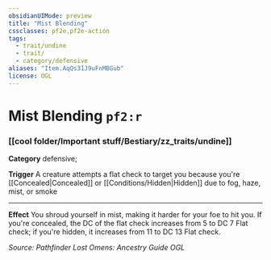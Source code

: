 ```yaml
---
obsidianUIMode: preview
title: "Mist Blending"
cssclasses: pf2e,pf2e-action
tags:
  - trait/undine
  - trait/
  - category/defensive
aliases: "Item.AqQs31J9uFnMBGub"
license: OGL
---
```

# Mist Blending `pf2:r`

### [[cool folder/Important stuff/Bestiary/zz_traits/undine]]

**Category** defensive; 




**Trigger** A creature attempts a flat check to target you because you're [[Concealed|Concealed]] or [[Conditions/Hidden|Hidden]] due to fog, haze, mist, or smoke

* * *

**Effect** You shroud yourself in mist, making it harder for your foe to hit you. If you're concealed, the DC of the flat check increases from 5 to DC 7 Flat check; if you're hidden, it increases from 11 to DC 13 Flat check.

*Source: Pathfinder Lost Omens: Ancestry Guide*
*OGL*